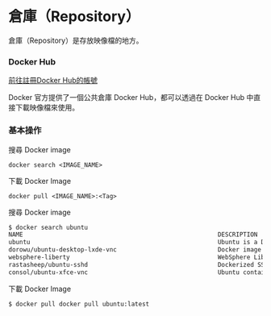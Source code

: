 # 倉庫（Repository）

倉庫（Repository）是存放映像檔的地方。

### Docker Hub

[前往註冊Docker Hub的帳號](https://hub.docker.com/ "前往註冊Docker Hub的帳號")

Docker 官方提供了一個公共倉庫 Docker Hub，都可以透過在 Docker Hub 中直接下載映像檔來使用。

### 基本操作

搜尋 Docker image

`docker search <IMAGE_NAME>`

下載 Docker Image

`docker pull <IMAGE_NAME>:<Tag>`

搜尋 Docker image
```bash
$ docker search ubuntu
NAME                                                      DESCRIPTION                                     STARS     OFFICIAL   AUTOMATED
ubuntu                                                    Ubuntu is a Debian-based Linux operating sys…   12133     [OK]       
dorowu/ubuntu-desktop-lxde-vnc                            Docker image to provide HTML5 VNC interface …   523                  [OK]
websphere-liberty                                         WebSphere Liberty multi-architecture images …   267       [OK]       
rastasheep/ubuntu-sshd                                    Dockerized SSH service, built on top of offi…   249                  [OK]
consol/ubuntu-xfce-vnc                                    Ubuntu container with "headless" VNC session…   236                  [OK]

```

下載 Docker Image
```bash
$ docker pull docker pull ubuntu:latest
```